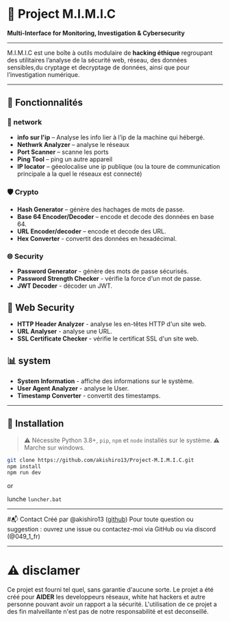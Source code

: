 
# 🧰 Project M.I.M.I.C  
**Multi-Interface for Monitoring, Investigation & Cybersecurity**

---

M.I.M.I.C est une boîte à outils modulaire de **hacking éthique** regroupant des utilitaires l’analyse de la sécurité web, réseau, des données sensibles,du cryptage et decryptage de données, ainsi que pour l’investigation numérique.

---

## 🧠 Fonctionnalités

### 🔐 network
- **info sur l'ip** – Analyse les info lier à l’ip de la machine qui hébergé.
- **Nethwrk Analyzer** – analyse le réseaux
- **Port Scanner** – scanne les ports
- **Ping Tool** – ping un autre appareil
- **IP locator** – géeolocalise une ip publique (ou la toure de communication principale a la quel le réseaux est connecté)

### 🛡️ Crypto
- **Hash Generator** – génère des hachages de mots de passe.
- **Base 64 Encoder/Decoder** – encode et decode des données en base 64.
- **URL Encoder/decoder** – encode et decode des URL.
- **Hex Converter** - convertit des données en hexadécimal.

### 🌐 Security
- **Password Generator** - génère des mots de passe sécurisés.
- **Password Strength Checker** - vérifie la force d'un mot de passe.
- **JWT Decoder** - décoder un JWT.

## 🤖 Web Security
- **HTTP Header Analyzer** - analyse les en-têtes HTTP d'un site web.
- **URL Analyser** - analyse une URL.
- **SSL Certificate Checker** - vérifie le certificat SSL d'un site web.

## 📊 system
- **System Information** - affiche des informations sur le 
système.
- **User Agent Analyzer** - analyse le User.
- **Timestamp Converter** - convertit des timestamps.

---

## 🚀 Installation

> ⚠️ Nécessite Python 3.8+, `pip`, `npm` et `node` installés sur le système.
> ⚠️ Marche sur windows.

```bash
git clone https://github.com/akishiro13/Project-M.I.M.I.C.git
npm install
npm run dev
```
or 

lunche `luncher.bat`

---
#📬 Contact
Créé par @akishiro13 ([github](https://github.com/akishiro13))
Pour toute question ou suggestion : ouvrez une issue ou contactez-moi via GitHub ou via discord (@049_1_fr)

---
# ⚠️ disclamer 
Ce projet est fourni tel quel, sans garantie d'aucune sorte. Le projet a été créé pour **AIDER** les developpeurs réseaux, white hat hackers et autre personne pouvant avoir un rapport a la sécurité. L'utilisation de ce projet a des fin malveillante n'est pas de notre responsabilité et est deconseillé.